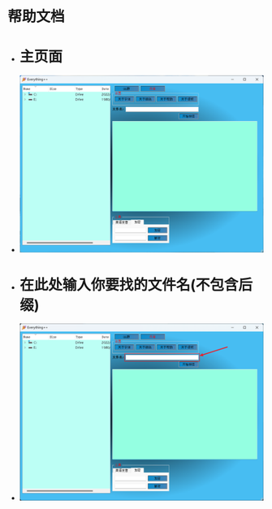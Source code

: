 # 帮助文档



- # 主页面

- <img src="Main_.png" alt="" style="zoom:75%;" />

- # 在此处输入你要找的文件名(不包含后缀)

- <img src="Main_search_file.png" alt="路径输入" style="zoom:75%;" />



